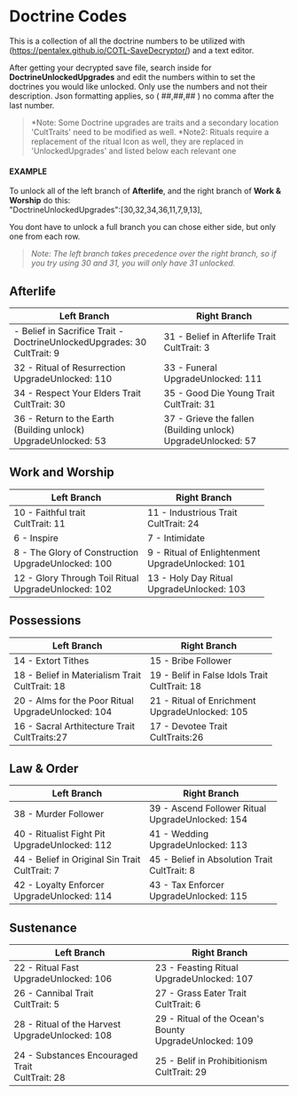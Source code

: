 # Doctrine Codes
This is a collection of all the doctrine numbers to be utilized with (https://pentalex.github.io/COTL-SaveDecryptor/) and a text editor.  
  
After getting your decrypted save file, search inside for **DoctrineUnlockedUpgrades** and edit the numbers within to set the doctrines you would like unlocked. Only use the numbers and not their description. Json formatting applies, so ( ##,##,## ) no comma after the last number.
>*Note: Some Doctrine upgrades are traits and a secondary location 'CultTraits' need to be modified as well.
>*Note2: Rituals require a replacement of the ritual Icon as well, they are replaced in 'UnlockedUpgrades' and listed below each relevant one

#### EXAMPLE
To unlock all of the left branch of **Afterlife**, and the right branch of **Work & Worship** do this:  
"DoctrineUnlockedUpgrades":[30,32,34,36,11,7,9,13],

You dont have to unlock a full branch you can chose either side, but only one from each row.
>*Note: The left branch takes precedence over the right branch, so if you try using 30 and 31, you will only have 31 unlocked.*

## Afterlife
|Left Branch|Right Branch|
|---|---|
| - Belief in Sacrifice Trait - <br> DoctrineUnlockedUpgrades: 30 <br> CultTrait: 9    | 31 - Belief in Afterlife Trait <br> CultTrait: 3|
| 32 - Ritual of Resurrection   <br> UpgradeUnlocked: 110| 33 - Funeral <br> UpgradeUnlocked: 111|
| 34 - Respect Your Elders Trait <br> CultTrait: 30  | 35 - Good Die Young Trait <br> CultTrait: 31|
| 36 - Return to the Earth       <br> (Building unlock) UpgradeUnlocked: 53| 37 - Grieve the fallen <br> (Building unlock) UpgradeUnlocked: 57|


## Work and Worship
|Left Branch|Right Branch|
|---|---|
| 10 - Faithful trait <br> CultTrait: 11 | 11 - Industrious Trait <br> CultTrait: 24|
| 6 - Inspire                    | 7 - Intimidate|
| 8 - The Glory of Construction <br> UpgradeUnlocked: 100  | 9 - Ritual of Enlightenment <br> UpgradeUnlocked: 101|
| 12 - Glory Through Toil Ritual <br> UpgradeUnlocked: 102| 13 - Holy Day Ritual <br> UpgradeUnlocked: 103|

## Possessions
|Left Branch|Right Branch|
|---|---|
| 14 - Extort Tithes               | 15 - Bribe Follower|
| 18 - Belief in Materialism Trait <br> CultTrait: 18| 19 - Belif in False Idols Trait <br> CultTrait: 18|
| 20 - Alms for the Poor Ritual    <br> UpgradeUnlocked: 104| 21 - Ritual of Enrichment <br> UpgradeUnlocked: 105|
| 16 - Sacral Arthitecture Trait   <br> CultTraits:27| 17 - Devotee Trait <br> CultTraits:26|

## Law & Order
|Left Branch|Right Branch|
|---|---|
| 38 - Murder Follower              | 39 - Ascend Follower Ritual <br> UpgradeUnlocked: 154|
| 40 - Ritualist Fight Pit          <br> UpgradeUnlocked: 112| 41 - Wedding <br> UpgradeUnlocked: 113|
| 44 - Belief in Original Sin Trait <br> CultTrait: 7| 45 - Belief in Absolution Trait <br> CultTrait: 8|
| 42 - Loyalty Enforcer             <br> UpgradeUnlocked: 114| 43 - Tax Enforcer <br> UpgradeUnlocked: 115|

## Sustenance
|Left Branch|Right Branch|
|---|---|
| 22 - Ritual Fast                 <br> UpgradeUnlocked: 106| 23 - Feasting Ritual <br> UpgradeUnlocked: 107|
| 26 - Cannibal Trait              <br> CultTrait: 5| 27 - Grass Eater Trait <br> CultTrait: 6|
| 28 - Ritual of the Harvest       <br> UpgradeUnlocked: 108| 29 - Ritual of the Ocean's Bounty <br> UpgradeUnlocked: 109|
| 24 - Substances Encouraged Trait <br> CultTrait: 28| 25 - Belif in Prohibitionism <br> CultTrait: 29|
